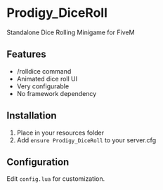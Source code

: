 # Prodigy_DiceRoll

Standalone Dice Rolling Minigame for FiveM

## Features
- /rolldice command
- Animated dice roll UI
- Very configurable
- No framework dependency

## Installation
1. Place in your resources folder
2. Add `ensure Prodigy_DiceRoll` to your server.cfg

## Configuration
Edit `config.lua` for customization.
